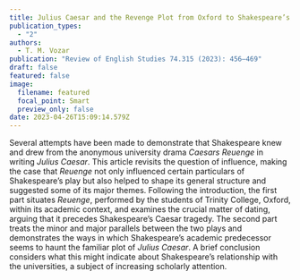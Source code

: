 ```yaml
---
title: Julius Caesar and the Revenge Plot from Oxford to Shakespeare’s Globe
publication_types:
  - "2"
authors:
  - T. M. Vozar
publication: "Review of English Studies 74.315 (2023): 456–469"
draft: false
featured: false
image:
  filename: featured
  focal_point: Smart
  preview_only: false
date: 2023-04-26T15:09:14.579Z
---
```

Several attempts have been made to demonstrate that Shakespeare knew and drew from the anonymous university drama *Caesars Reuenge* in writing *Julius Caesar*. This article revisits the question of influence, making the case that *Reuenge* not only influenced certain particulars of Shakespeare’s play but also helped to shape its general structure and suggested some of its major themes. Following the introduction, the first part situates *Reuenge*, performed by the students of Trinity College, Oxford, within its academic context, and examines the crucial matter of dating, arguing that it precedes Shakespeare’s Caesar tragedy. The second part treats the minor and major parallels between the two plays and demonstrates the ways in which Shakespeare’s academic predecessor seems to haunt the familiar plot of *Julius Caesar*. A brief conclusion considers what this might indicate about Shakespeare’s relationship with the universities, a subject of increasing scholarly attention.
